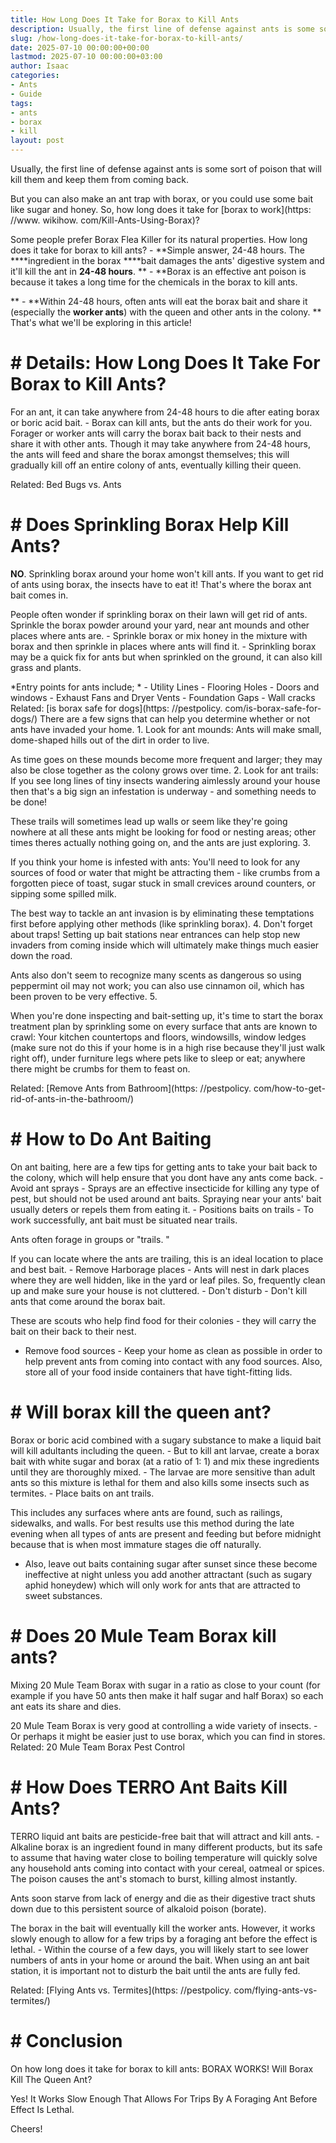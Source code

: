 ```yaml
---
title: How Long Does It Take for Borax to Kill Ants
description: Usually, the first line of defense against ants is some sort of poison that will kill them and keep them from coming back. But you can also make an ant trap...
slug: /how-long-does-it-take-for-borax-to-kill-ants/
date: 2025-07-10 00:00:00+00:00
lastmod: 2025-07-10 00:00:00+03:00
author: Isaac
categories:
- Ants
- Guide
tags:
- ants
- borax
- kill
layout: post
---
```


Usually, the first line of defense against ants is some sort of poison that will kill them and keep them from coming back.

But you can also make an ant trap with borax, or you could use some bait like sugar and honey. So, how long does it take for [borax to work](https: //www. wikihow. com/Kill-Ants-Using-Borax)?

Some people prefer Borax Flea Killer for its natural properties. How long does it take for borax to kill ants? - **Simple answer, 24-48 hours. The ****ingredient in the borax ****bait damages the ants' digestive system and it'll kill the ant in ****24-48 hours****. ** - **Borax is an effective ant poison is because it takes a long time for the chemicals in the borax to kill ants.

** - **Within 24-48 hours, often ants will eat the borax bait and share it (especially the ****worker ants****) with the queen and other ants in the colony. ** That's what we'll be exploring in this article!

# # Details: How Long Does It Take For Borax to Kill Ants?

For an ant, it can take anywhere from 24-48 hours to die after eating borax or boric acid bait. - Borax can kill ants, but the ants do their work for you. Forager or worker ants will carry the borax bait back to their nests and share it with other ants. Though it may take anywhere from 24-48 hours, the ants will feed and share the borax amongst themselves; this will gradually kill off an entire colony of ants, eventually killing their queen.

Related: Bed Bugs vs. Ants

# # Does Sprinkling Borax Help Kill Ants?

**NO**. Sprinkling borax around your home won't kill ants. If you want to get rid of ants using borax, the insects have to eat it! That's where the borax ant bait comes in.

People often wonder if sprinkling borax on their lawn will get rid of ants. Sprinkle the borax powder around your yard, near ant mounds and other places where ants are. - Sprinkle borax or mix honey in the mixture with borax and then sprinkle in places where ants will find it. - Sprinkling borax may be a quick fix for ants but when sprinkled on the ground, it can also kill grass and plants.

*Entry points for ants include; * - Utility Lines - Flooring Holes - Doors and windows - Exhaust Fans and Dryer Vents - Foundation Gaps - Wall cracks Related: [is borax safe for dogs](https: //pestpolicy. com/is-borax-safe-for-dogs/) There are a few signs that can help you determine whether or not ants have invaded your home. 1. Look for ant mounds: Ants will make small, dome-shaped hills out of the dirt in order to live.

As time goes on these mounds become more frequent and larger; they may also be close together as the colony grows over time. 2. Look for ant trails: If you see long lines of tiny insects wandering aimlessly around your house then that's a big sign an infestation is underway - and something needs to be done!

These trails will sometimes lead up walls or seem like they're going nowhere at all these ants might be looking for food or nesting areas; other times theres actually nothing going on, and the ants are just exploring. 3.

If you think your home is infested with ants: You'll need to look for any sources of food or water that might be attracting them - like crumbs from a forgotten piece of toast, sugar stuck in small crevices around counters, or sipping some spilled milk.

The best way to tackle an ant invasion is by eliminating these temptations first before applying other methods (like sprinkling borax). 4. Don't forget about traps! Setting up bait stations near entrances can help stop new invaders from coming inside which will ultimately make things much easier down the road.

Ants also don't seem to recognize many scents as dangerous so using peppermint oil may not work; you can also use cinnamon oil, which has been proven to be very effective. 5.

When you're done inspecting and bait-setting up, it's time to start the borax treatment plan by sprinkling some on every surface that ants are known to crawl: Your kitchen countertops and floors, windowsills, window ledges (make sure not do this if your home is in a high rise because they'll just walk right off), under furniture legs where pets like to sleep or eat; anywhere there might be crumbs for them to feast on.

Related: [Remove Ants from Bathroom](https: //pestpolicy. com/how-to-get-rid-of-ants-in-the-bathroom/)

# # How to Do Ant Baiting

On ant baiting, here are a few tips for getting ants to take your bait back to the colony, which will help ensure that you dont have any ants come back. - Avoid ant sprays - Sprays are an effective insecticide for killing any type of pest, but should not be used around ant baits. Spraying near your ants' bait usually deters or repels them from eating it. - Positions baits on trails - To work successfully, ant bait must be situated near trails.

Ants often forage in groups or "trails. "

If you can locate where the ants are trailing, this is an ideal location to place and best bait. - Remove Harborage places - Ants will nest in dark places where they are well hidden, like in the yard or leaf piles. So, frequently clean up and make sure your house is not cluttered. - Don't disturb - Don't kill ants that come around the borax bait.

These are scouts who help find food for their colonies - they will carry the bait on their back to their nest.

- Remove food sources - Keep your home as clean as possible in order to help prevent ants from coming into contact with any food sources. Also, store all of your food inside containers that have tight-fitting lids.

# # Will borax kill the queen ant?

Borax or boric acid combined with a sugary substance to make a liquid bait will kill adultants including the queen. - But to kill ant larvae, create a borax bait with white sugar and borax (at a ratio of 1: 1) and mix these ingredients until they are thoroughly mixed. - The larvae are more sensitive than adult ants so this mixture is lethal for them and also kills some insects such as termites. - Place baits on ant trails.

This includes any surfaces where ants are found, such as railings, sidewalks, and walls. For best results use this method during the late evening when all types of ants are present and feeding but before midnight because that is when most immature stages die off naturally.

- Also, leave out baits containing sugar after sunset since these become ineffective at night unless you add another attractant (such as sugary aphid honeydew) which will only work for ants that are attracted to sweet substances.

# # Does 20 Mule Team Borax kill ants?

Mixing 20 Mule Team Borax with sugar in a ratio as close to your count (for example if you have 50 ants then make it half sugar and half Borax) so each ant eats its share and dies.

20 Mule Team Borax is very good at controlling a wide variety of insects. - Or perhaps it might be easier just to use borax, which you can find in stores. Related: 20 Mule Team Borax Pest Control

# # How Does TERRO Ant Baits Kill Ants?

TERRO liquid ant baits are pesticide-free bait that will attract and kill ants. - Alkaline borax is an ingredient found in many different products, but its safe to assume that having water close to boiling temperature will quickly solve any household ants coming into contact with your cereal, oatmeal or spices. The poison causes the ant's stomach to burst, killing almost instantly.

Ants soon starve from lack of energy and die as their digestive tract shuts down due to this persistent source of alkaloid poison (borate).

The borax in the bait will eventually kill the worker ants. However, it works slowly enough to allow for a few trips by a foraging ant before the effect is lethal. - Within the course of a few days, you will likely start to see lower numbers of ants in your home or around the bait. When using an ant bait station, it is important not to disturb the bait until the ants are fully fed.

Related: [Flying Ants vs. Termites](https: //pestpolicy. com/flying-ants-vs-termites/)

# # Conclusion

On how long does it take for borax to kill ants: BORAX WORKS! Will Borax Kill The Queen Ant?

Yes! It Works Slow Enough That Allows For Trips By A Foraging Ant Before Effect Is Lethal.

Cheers!
